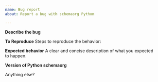 ```yaml
---
name: Bug report
about: Report a bug with schemaorg Python

---
```


**Describe the bug**

**To Reproduce**
Steps to reproduce the behavior:

**Expected behavior**
A clear and concise description of what you expected to happen.

**Version of Python schemaorg**

Anything else?
